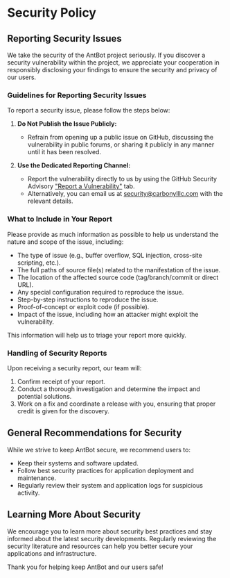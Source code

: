 # Security Policy

## Reporting Security Issues

We take the security of the AntBot project seriously. If you discover a security vulnerability within the project, we appreciate your cooperation in responsibly disclosing your findings to ensure the security and privacy of our users.

### Guidelines for Reporting Security Issues

To report a security issue, please follow the steps below:

1. **Do Not Publish the Issue Publicly:**
   - Refrain from opening up a public issue on GitHub, discussing the vulnerability in public forums, or sharing it publicly in any manner until it has been resolved.

2. **Use the Dedicated Reporting Channel:**
   - Report the vulnerability directly to us by using the GitHub Security Advisory ["Report a Vulnerability"](https://github.com/Bucanero06/AntBot/security/advisories/new) tab.
   - Alternatively, you can email us at [security@carbonylllc.com](mailto:security@carbonylllc.com) with the relevant details.

### What to Include in Your Report

Please provide as much information as possible to help us understand the nature and scope of the issue, including:

- The type of issue (e.g., buffer overflow, SQL injection, cross-site scripting, etc.).
- The full paths of source file(s) related to the manifestation of the issue.
- The location of the affected source code (tag/branch/commit or direct URL).
- Any special configuration required to reproduce the issue.
- Step-by-step instructions to reproduce the issue.
- Proof-of-concept or exploit code (if possible).
- Impact of the issue, including how an attacker might exploit the vulnerability.

This information will help us to triage your report more quickly.

### Handling of Security Reports

Upon receiving a security report, our team will:

1. Confirm receipt of your report.
2. Conduct a thorough investigation and determine the impact and potential solutions.
3. Work on a fix and coordinate a release with you, ensuring that proper credit is given for the discovery.

## General Recommendations for Security

While we strive to keep AntBot secure, we recommend users to:

- Keep their systems and software updated.
- Follow best security practices for application deployment and maintenance.
- Regularly review their system and application logs for suspicious activity.

## Learning More About Security

We encourage you to learn more about security best practices and stay informed about the latest security developments. Regularly reviewing the security literature and resources can help you better secure your applications and infrastructure.

Thank you for helping keep AntBot and our users safe!
